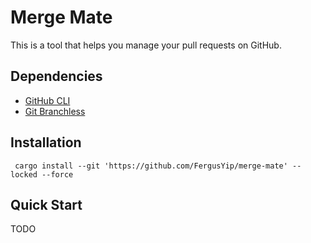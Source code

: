 # Merge Mate

This is a tool that helps you manage your pull requests on GitHub.

## Dependencies

- [GitHub CLI](https://github.com/cli/cli)
- [Git Branchless](https://github.com/arxanas/git-branchless)


## Installation

```shell
 cargo install --git 'https://github.com/FergusYip/merge-mate' --locked --force 
```

## Quick Start

TODO
